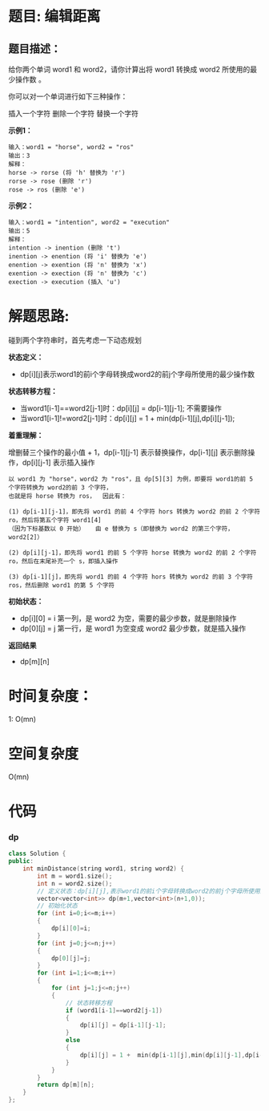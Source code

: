 # 题目: 编辑距离

## 题目描述：
给你两个单词 word1 和 word2，请你计算出将 word1 转换成 word2 所使用的最少操作数 。

你可以对一个单词进行如下三种操作：

插入一个字符
删除一个字符
替换一个字符

**示例1：**
 ```
输入：word1 = "horse", word2 = "ros"
输出：3
解释：
horse -> rorse (将 'h' 替换为 'r')
rorse -> rose (删除 'r')
rose -> ros (删除 'e')
 ```

**示例2：**
 ```
输入：word1 = "intention", word2 = "execution"
输出：5
解释：
intention -> inention (删除 't')
inention -> enention (将 'i' 替换为 'e')
enention -> exention (将 'n' 替换为 'x')
exention -> exection (将 'n' 替换为 'c')
exection -> execution (插入 'u')
 ```

# 解题思路:
  碰到两个字符串时，首先考虑一下动态规划
  
**状态定义：** 
  - dp[i][j]表示word1的前i个字母转换成word2的前j个字母所使用的最少操作数
  
**状态转移方程：** 
  - 当word1[i-1]==word2[j-1]时：dp[i][j] = dp[i-1][j-1]; 不需要操作
  - 当word1[i-1]!=word2[j-1]时：dp[i][j] = 1 + min(dp[i-1][j],dp[i][j-1]); 
  
  **着重理解：** 
  
  增删替三个操作的最小值 + 1，dp[i-1][j-1] 表示替换操作，dp[i-1][j] 表示删除操作，dp[i][j-1] 表示插入操作
  ```
  以 word1 为 "horse"，word2 为 "ros"，且 dp[5][3] 为例，即要将 word1的前 5 个字符转换为 word2的前 3 个字符，
  也就是将 horse 转换为 ros，  因此有：

  (1) dp[i-1][j-1]，即先将 word1 的前 4 个字符 hors 转换为 word2 的前 2 个字符 ro，然后将第五个字符 word1[4]
  （因为下标基数以 0 开始）   由 e 替换为 s（即替换为 word2 的第三个字符，word2[2]）

  (2) dp[i][j-1]，即先将 word1 的前 5 个字符 horse 转换为 word2 的前 2 个字符 ro，然后在末尾补充一个 s，即插入操作

  (3) dp[i-1][j]，即先将 word1 的前 4 个字符 hors 转换为 word2 的前 3 个字符 ros，然后删除 word1 的第 5 个字符
  ```
**初始状态：**
  - dp[i][0] = i 第一列，是 word2 为空，需要的最少步数，就是删除操作
  - dp[0][j] = j 第一行，是 word1 为空变成 word2 最少步数，就是插入操作
  
**返回结果**
  - dp[m][n]
# 时间复杂度：
1: O(mn)
# 空间复杂度
 O(mn)
# 代码
###  dp
```c++
class Solution {
public:
    int minDistance(string word1, string word2) {
        int m = word1.size();
        int n = word2.size();
        // 定义状态：dp[i][j],表示word1的前i个字母转换成word2的前j个字母所使用的最少操作数
        vector<vector<int>> dp(m+1,vector<int>(n+1,0));
        // 初始化状态
        for (int i=0;i<=m;i++)
        {
            dp[i][0]=i;
        }
        for (int j=0;j<=n;j++)
        {
            dp[0][j]=j;
        }
        for (int i=1;i<=m;i++)
        {
            for (int j=1;j<=n;j++)
            {
                // 状态转移方程
                if (word1[i-1]==word2[j-1])
                {
                    dp[i][j] = dp[i-1][j-1];
                }
                else
                {
                    dp[i][j] = 1 +  min(dp[i-1][j],min(dp[i][j-1],dp[i-1][j-1]));
                }
            }
        }
        return dp[m][n];
    }
};
```

